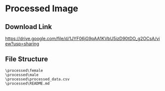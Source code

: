 # Processed Image

## Download Link

https://drive.google.com/file/d/1JYF06jG9pAA1KVbU5izD90tDO_g2OCsA/view?usp=sharing

## File Structure

```
\processed\female
\processed\male
\processed\processed_data.csv
\processed\README.md
```